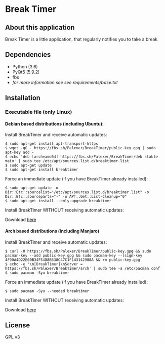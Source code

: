 # Break Timer

## About this application

Break Timer is a little application, that regularly notifies you to take a break.

## Dependencies

- Python (3.6)
- PyQt5 (5.9.2)
- fbs
- _for more information see see requirements/base.txt_

## Installation

### Executable file (only Linux)

#### Debian based distributions (including Ubuntu):

Install BreakTimer and receive automatic updates:

``` 
$ sudo apt-get install apt-transport-https
$ wget -qO - https://fbs.sh/Palexer/BreakTimer/public-key.gpg | sudo apt-key add -
$ echo 'deb [arch=amd64] https://fbs.sh/Palexer/BreakTimer/deb stable main' | sudo tee /etc/apt/sources.list.d/breaktimer.list
$ sudo apt-get update
$ sudo apt-get install breaktimer
```

Force an immediate update (if you have BreakTimer already installed):

```
$ sudo apt-get update -o Dir::Etc::sourcelist="/etc/apt/sources.list.d/breaktimer.list" -o Dir::Etc::sourceparts="-" -o APT::Get::List-Cleanup="0"
$ sudo apt-get install --only-upgrade breaktimer
```

Install BreakTimer WITHOUT receiving automatic updates:

Download [here](https://fbs.sh/Palexer/BreakTimer/BreakTimer.deb)

#### Arch based distributions (including Manjaro)

Install BreakTimer and receive automatic updates:

``` 
$ curl -O https://fbs.sh/Palexer/BreakTimer/public-key.gpg && sudo pacman-key --add public-key.gpg && sudo pacman-key --lsign-key 4F90A4D22E60B34F54D8B638C47C1F143142908A && rm public-key.gpg
$ echo -e '\n[BreakTimer]\nServer = https://fbs.sh/Palexer/BreakTimer/arch' | sudo tee -a /etc/pacman.conf
$ sudo pacman -Syu breaktimer
```

Force an immediate update (if you have BreakTimer already installed):

```
$ sudo pacman -Syu --needed breaktimer
```

Install BreakTimer WITHOUT receiving automatic updates:

Download [here](https://fbs.sh/Palexer/BreakTimer/BreakTimer.pkg.tar.xz)

## License

GPL v3
